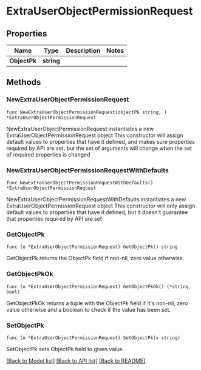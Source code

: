 # ExtraUserObjectPermissionRequest

## Properties

Name | Type | Description | Notes
------------ | ------------- | ------------- | -------------
**ObjectPk** | **string** |  | 

## Methods

### NewExtraUserObjectPermissionRequest

`func NewExtraUserObjectPermissionRequest(objectPk string, ) *ExtraUserObjectPermissionRequest`

NewExtraUserObjectPermissionRequest instantiates a new ExtraUserObjectPermissionRequest object
This constructor will assign default values to properties that have it defined,
and makes sure properties required by API are set, but the set of arguments
will change when the set of required properties is changed

### NewExtraUserObjectPermissionRequestWithDefaults

`func NewExtraUserObjectPermissionRequestWithDefaults() *ExtraUserObjectPermissionRequest`

NewExtraUserObjectPermissionRequestWithDefaults instantiates a new ExtraUserObjectPermissionRequest object
This constructor will only assign default values to properties that have it defined,
but it doesn't guarantee that properties required by API are set

### GetObjectPk

`func (o *ExtraUserObjectPermissionRequest) GetObjectPk() string`

GetObjectPk returns the ObjectPk field if non-nil, zero value otherwise.

### GetObjectPkOk

`func (o *ExtraUserObjectPermissionRequest) GetObjectPkOk() (*string, bool)`

GetObjectPkOk returns a tuple with the ObjectPk field if it's non-nil, zero value otherwise
and a boolean to check if the value has been set.

### SetObjectPk

`func (o *ExtraUserObjectPermissionRequest) SetObjectPk(v string)`

SetObjectPk sets ObjectPk field to given value.



[[Back to Model list]](../README.md#documentation-for-models) [[Back to API list]](../README.md#documentation-for-api-endpoints) [[Back to README]](../README.md)



